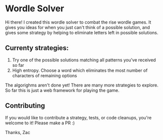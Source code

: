 # Wordle Solver

Hi there! I created this wordle solver to combat the rise wordle games. It gives you ideas for when you just can't think of a possible solution, and gives some strategy by helping to eliminate letters left in possible solutions.

## Currenty strategies:

1. Try one of the possible solutions matching all patterns you've received so far
2. High entropy. Choose a word which eliminates the most number of characters of remaining options

The algorighms aren't done yet! There are many more strategies to explore. So far this is just a web framework for playing the game.

## Contributing

If you would like to contribute a strategy, tests, or code cleanups, you're welcome to it! Please make a PR :)

Thanks,
Zac
